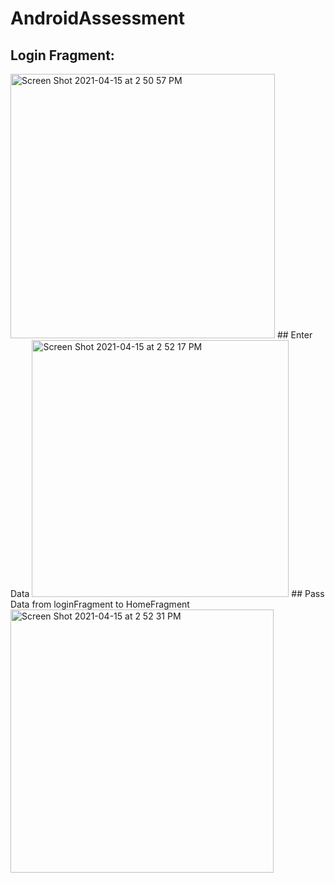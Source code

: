 # AndroidAssessment
## Login Fragment:
<img width="423" alt="Screen Shot 2021-04-15 at 2 50 57 PM" src="https://user-images.githubusercontent.com/42729082/114930281-6e216800-9dfa-11eb-8493-9ab952f7e355.png">
## Enter Data
<img width="411" alt="Screen Shot 2021-04-15 at 2 52 17 PM" src="https://user-images.githubusercontent.com/42729082/114930337-7d081a80-9dfa-11eb-92d3-f973ce3a2503.png">
## Pass Data from loginFragment to HomeFragment
<img width="421" alt="Screen Shot 2021-04-15 at 2 52 31 PM" src="https://user-images.githubusercontent.com/42729082/114930235-6235a600-9dfa-11eb-90cd-2878ed62745b.png">

